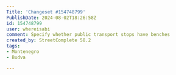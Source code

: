```yaml
---
Title: 'Changeset #154748799'
PublishDate: 2024-08-02T18:26:58Z
id: 154748799
user: whereisabi
comment: Specify whether public transport stops have benches
created_by: StreetComplete 58.2
tags:
- Montenegro
- Budva

---
```

